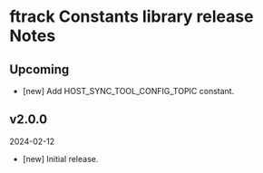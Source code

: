 # ftrack Constants library release Notes

## Upcoming

* [new] Add HOST_SYNC_TOOL_CONFIG_TOPIC constant.


## v2.0.0
2024-02-12

* [new] Initial release.
